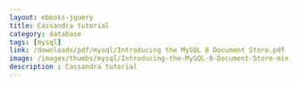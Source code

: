 ```yaml
---
layout: ebooks-jquery
title: Cassandra tutorial
category: database
tags: [mysql]
link: /downloads/pdf/mysql/Introducing the MySQL 8 Document Store.pdf 
image: /images/thumbs/mysql/Introducing-the-MySQL-8-Document-Store-min.png
description : Cassandra tutorial 
---
```












